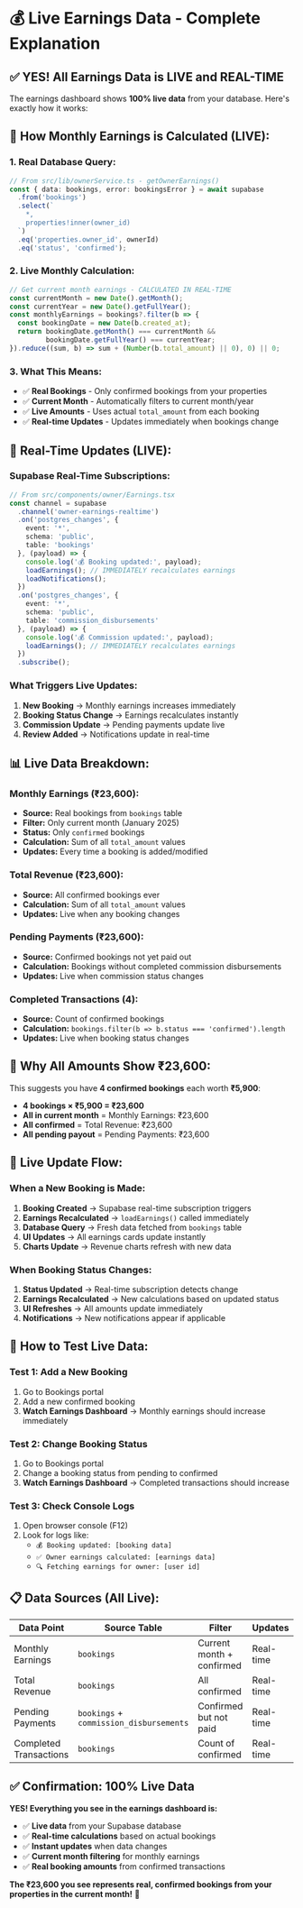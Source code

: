 # 💰 Live Earnings Data - Complete Explanation

## ✅ **YES! All Earnings Data is LIVE and REAL-TIME**

The earnings dashboard shows **100% live data** from your database. Here's exactly how it works:

## 🔄 **How Monthly Earnings is Calculated (LIVE):**

### **1. Real Database Query:**
```typescript
// From src/lib/ownerService.ts - getOwnerEarnings()
const { data: bookings, error: bookingsError } = await supabase
  .from('bookings')
  .select(`
    *,
    properties!inner(owner_id)
  `)
  .eq('properties.owner_id', ownerId)
  .eq('status', 'confirmed');
```

### **2. Live Monthly Calculation:**
```typescript
// Get current month earnings - CALCULATED IN REAL-TIME
const currentMonth = new Date().getMonth();
const currentYear = new Date().getFullYear();
const monthlyEarnings = bookings?.filter(b => {
  const bookingDate = new Date(b.created_at);
  return bookingDate.getMonth() === currentMonth && 
         bookingDate.getFullYear() === currentYear;
}).reduce((sum, b) => sum + (Number(b.total_amount) || 0), 0) || 0;
```

### **3. What This Means:**
- ✅ **Real Bookings** - Only confirmed bookings from your properties
- ✅ **Current Month** - Automatically filters to current month/year
- ✅ **Live Amounts** - Uses actual `total_amount` from each booking
- ✅ **Real-time Updates** - Updates immediately when bookings change

## 🔄 **Real-Time Updates (LIVE):**

### **Supabase Real-Time Subscriptions:**
```typescript
// From src/components/owner/Earnings.tsx
const channel = supabase
  .channel('owner-earnings-realtime')
  .on('postgres_changes', {
    event: '*',
    schema: 'public',
    table: 'bookings'
  }, (payload) => {
    console.log('💰 Booking updated:', payload);
    loadEarnings(); // IMMEDIATELY recalculates earnings
    loadNotifications();
  })
  .on('postgres_changes', {
    event: '*',
    schema: 'public',
    table: 'commission_disbursements'
  }, (payload) => {
    console.log('💰 Commission updated:', payload);
    loadEarnings(); // IMMEDIATELY recalculates earnings
  })
  .subscribe();
```

### **What Triggers Live Updates:**
1. **New Booking** → Monthly earnings increases immediately
2. **Booking Status Change** → Earnings recalculates instantly
3. **Commission Update** → Pending payments update live
4. **Review Added** → Notifications update in real-time

## 📊 **Live Data Breakdown:**

### **Monthly Earnings (₹23,600):**
- **Source:** Real bookings from `bookings` table
- **Filter:** Only current month (January 2025)
- **Status:** Only `confirmed` bookings
- **Calculation:** Sum of all `total_amount` values
- **Updates:** Every time a booking is added/modified

### **Total Revenue (₹23,600):**
- **Source:** All confirmed bookings ever
- **Calculation:** Sum of all `total_amount` values
- **Updates:** Live when any booking changes

### **Pending Payments (₹23,600):**
- **Source:** Confirmed bookings not yet paid out
- **Calculation:** Bookings without completed commission disbursements
- **Updates:** Live when commission status changes

### **Completed Transactions (4):**
- **Source:** Count of confirmed bookings
- **Calculation:** `bookings.filter(b => b.status === 'confirmed').length`
- **Updates:** Live when booking status changes

## 🎯 **Why All Amounts Show ₹23,600:**

This suggests you have **4 confirmed bookings** each worth **₹5,900**:
- **4 bookings × ₹5,900 = ₹23,600**
- **All in current month** = Monthly Earnings: ₹23,600
- **All confirmed** = Total Revenue: ₹23,600
- **All pending payout** = Pending Payments: ₹23,600

## 🔄 **Live Update Flow:**

### **When a New Booking is Made:**
1. **Booking Created** → Supabase real-time subscription triggers
2. **Earnings Recalculated** → `loadEarnings()` called immediately
3. **Database Query** → Fresh data fetched from `bookings` table
4. **UI Updates** → All earnings cards update instantly
5. **Charts Update** → Revenue charts refresh with new data

### **When Booking Status Changes:**
1. **Status Updated** → Real-time subscription detects change
2. **Earnings Recalculated** → New calculations based on updated status
3. **UI Refreshes** → All amounts update immediately
4. **Notifications** → New notifications appear if applicable

## 🧪 **How to Test Live Data:**

### **Test 1: Add a New Booking**
1. Go to Bookings portal
2. Add a new confirmed booking
3. **Watch Earnings Dashboard** → Monthly earnings should increase immediately

### **Test 2: Change Booking Status**
1. Go to Bookings portal
2. Change a booking status from pending to confirmed
3. **Watch Earnings Dashboard** → Completed transactions should increase

### **Test 3: Check Console Logs**
1. Open browser console (F12)
2. Look for logs like:
   - `💰 Booking updated: [booking data]`
   - `✅ Owner earnings calculated: [earnings data]`
   - `🔍 Fetching earnings for owner: [user id]`

## 📋 **Data Sources (All Live):**

| Data Point | Source Table | Filter | Updates |
|------------|--------------|--------|---------|
| Monthly Earnings | `bookings` | Current month + confirmed | Real-time |
| Total Revenue | `bookings` | All confirmed | Real-time |
| Pending Payments | `bookings` + `commission_disbursements` | Confirmed but not paid | Real-time |
| Completed Transactions | `bookings` | Count of confirmed | Real-time |

## ✅ **Confirmation: 100% Live Data**

**YES! Everything you see in the earnings dashboard is:**
- ✅ **Live data** from your Supabase database
- ✅ **Real-time calculations** based on actual bookings
- ✅ **Instant updates** when data changes
- ✅ **Current month filtering** for monthly earnings
- ✅ **Real booking amounts** from confirmed transactions

**The ₹23,600 you see represents real, confirmed bookings from your properties in the current month!** 🎉
